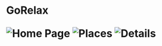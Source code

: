 <h1> GoRelax

![Home Page](https://res.cloudinary.com/dql5gkbx4/image/upload/v1623103018/homepage_cskksx.png)
![Places](https://res.cloudinary.com/dql5gkbx4/image/upload/v1623103010/allplaces_zzwinx.png)
![Details](https://res.cloudinary.com/dql5gkbx4/image/upload/v1623103010/detail_bgufgd.png)
